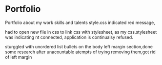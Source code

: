 # Portfolio
Portfolio about my work skills and talents 
style.css indicated red message, 

had to open new file in css to link css with stylesheet, as my css.stylesheet was indicating nt connected, application is continualsy refused. 


sturggled with unordered list bullets on the body left margin section,done some research after  unacountable atempts of trying removing them,got rid of left margin